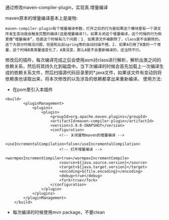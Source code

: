 通过修改maven-compiler-plugin，实现真.增量编译

maven原本的增量编译基本上是废物:
```
maven-compiler-plugin有个增量编译参数，打开之后的行为是如果这个模块里有一个源文件发生变动就会触发完整的编译(这是增量编译?)。如果关闭这个增量编译，这个时候的行为倒更像“增量编译”，但是这个时候有几个问题：1. 如果源文件被删除了，class是不会删除的。这个大部分时候没问题，但是和比如spring等的自动扫描不搭。2. 如果A引用了B类的一个常量，这个时候B类常量值变化了，A类没变，那么A是不会重新编译的，这当然不行。
```
修改后的插件，每次编译完成之后会使用asm对class进行解析，解析出类之间的依赖关系，然后将其持久化到磁盘中。当下次编译的时候会首先加载上一次编译生成的依赖关系文件，然后扫描源代码目录里的*.java文件，如果该文件有变动则将依赖类也读取出来，将本次修改的以及涉及的依赖都拿出来重新编译。
使用方法:

* 在pom里引入本插件
```
<build>
		<pluginManagement>
			<plugins>
				<plugin>
					<groupId>org.apache.maven.plugins</groupId>
					<artifactId>maven-compiler-plugin</artifactId>
					<version>3.9.0-SNAPSHOT</version>
					<configuration>
                        <!-- 关闭废物maven的增量编译 -->
						<useIncrementalCompilation>false</useIncrementalCompilation>
                        <!-- 打开增量编译 -->
						<wormpexIncrementCompile>true</wormpexIncrementCompile>
						<source>${java.source.version}</source>
						<target>${java.target.version}</target>
						<encoding>${file.encoding}</encoding>
						<debug>true</debug>
						<fork>true</fork>
					</configuration>
				</plugin>
			</plugins>
		</pluginManagement>
	</build>
```

* 每次编译的时候使用mvn package，不要clean